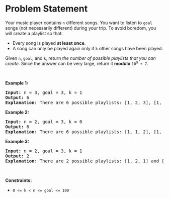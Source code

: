 # Problem Statement

<p>Your music player contains <code>n</code> different songs. You want to listen to <code>goal</code> songs (not necessarily different) during your trip. To avoid boredom, you will create a playlist so that:</p>

<ul>
	<li>Every song is played <strong>at least once</strong>.</li>
	<li>A song can only be played again only if <code>k</code> other songs have been played.</li>
</ul>

<p>Given <code>n</code>, <code>goal</code>, and <code>k</code>, return <em>the number of possible playlists that you can create</em>. Since the answer can be very large, return it <strong>modulo</strong> <code>10<sup>9</sup> + 7</code>.</p>
<p>&nbsp;</p>
<p><strong>Example 1:</strong></p>

<pre>
<strong>Input:</strong> n = 3, goal = 3, k = 1
<strong>Output:</strong> 6
<strong>Explanation:</strong> There are 6 possible playlists: [1, 2, 3], [1, 3, 2], [2, 1, 3], [2, 3, 1], [3, 1, 2], and [3, 2, 1].
</pre>

<p><strong>Example 2:</strong></p>

<pre>
<strong>Input:</strong> n = 2, goal = 3, k = 0
<strong>Output:</strong> 6
<strong>Explanation:</strong> There are 6 possible playlists: [1, 1, 2], [1, 2, 1], [2, 1, 1], [2, 2, 1], [2, 1, 2], and [1, 2, 2].
</pre>

<p><strong>Example 3:</strong></p>

<pre>
<strong>Input:</strong> n = 2, goal = 3, k = 1
<strong>Output:</strong> 2
<strong>Explanation:</strong> There are 2 possible playlists: [1, 2, 1] and [2, 1, 2].
</pre>

<p>&nbsp;</p>
<p><strong>Constraints:</strong></p>

<ul>
	<li><code>0 &lt;= k &lt; n &lt;= goal &lt;= 100</code></li>
</ul>
